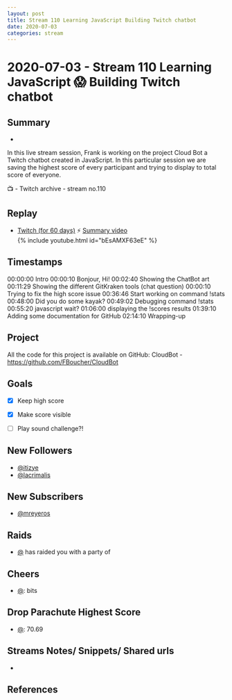 ```yaml
---
layout: post
title: Stream 110 Learning JavaScript Building Twitch chatbot
date: 2020-07-03
categories: stream
---
```



# 2020-07-03 - Stream 110 Learning JavaScript 😱 Building Twitch chatbot 

## Summary
-

In this live stream session, Frank is working on the project Cloud Bot a Twitch chatbot created in JavaScript. In this particular session we are saving the highest score of every participant and trying to display to total score of everyone.

📺 - Twitch archive - stream no.110

## Replay


- [Twitch (for 60 days)](https://www.twitch.tv/videos/)
⚡ [Summary video](https://youtu.be/KszCPCaT1j0)
{% include youtube.html id="bEsAMXF63eE" %}
<br/><!--more-->


## Timestamps


00:00:00 Intro
00:00:10 Bonjour, Hi!
00:02:40 Showing the ChatBot art
00:11:29 Showing the different GitKraken tools (chat question)
00:00:10 Trying to fix the high score issue
00:36:46 Start working on command !stats
00:48:00 Did you do some kayak?
00:49:02 Debugging  command !stats
00:55:20 javascript wait?
01:06:00 displaying the !scores results
01:39:10 Adding some documentation for GitHub
02:14:10 Wrapping-up

Project
-------

All the code for this project is available on GitHub: CloudBot - https://github.com/FBoucher/CloudBot



Goals
-----

- [X] Keep high score
- [X] Make score visible
- [ ] Play sound challenge?!


New Followers
-------------

- [@itizye](https://www.twitch.tv/itizye)
- [@lacrimalis](https://www.twitch.tv/lacrimalis)


New Subscribers
---------------

- [@mreyeros](https://www.twitch.tv/mreyeros)


Raids
------

- [@](https://www.twitch.tv/) has raided you with a party of 



Cheers
------

- [@](https://www.twitch.tv/):  bits


Drop Parachute Highest Score
----------------------------

- [@](https://www.twitch.tv/):  70.69



Streams Notes/ Snippets/ Shared urls
-----------------------------------

- 


References
----------

